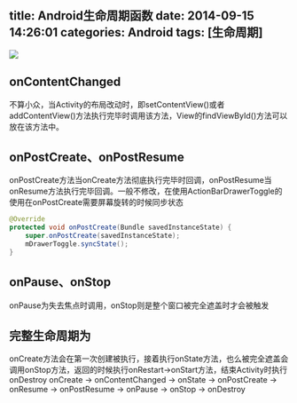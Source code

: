 title: Android生命周期函数
date: 2014-09-15 14:26:01
categories: Android
tags: [生命周期]
---
<!--more-->
![](/img/14091501.png)
## onContentChanged
不算小众，当Activity的布局改动时，即setContentView()或者addContentView()方法执行完毕时调用该方法，View的findViewById()方法可以放在该方法中。
## onPostCreate、onPostResume
onPostCreate方法当onCreate方法彻底执行完毕时回调，onPostResume当onResume方法执行完毕回调。一般不修改，在使用ActionBarDrawerToggle的使用在onPostCreate需要屏幕旋转的时候同步状态
```java
@Override
protected void onPostCreate(Bundle savedInstanceState) {
	super.onPostCreate(savedInstanceState);
	mDrawerToggle.syncState();
}
```
## onPause、onStop
onPause为失去焦点时调用，onStop则是整个窗口被完全遮盖时才会被触发
## 完整生命周期为
onCreate方法会在第一次创建被执行，接着执行onState方法，也么被完全遮盖会调用onStop方法，返回的时候执行onRestart->onStart方法，结束Activity时执行onDestroy
onCreate -> onContentChanged -> onState -> onPostCreate -> onResume -> onPostResume -> onPause -> onStop -> onDestroy